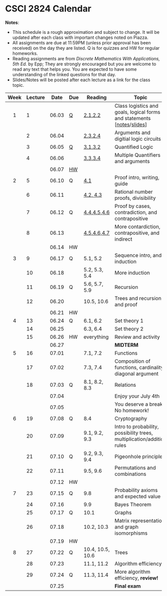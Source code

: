 # CSCI 2824 Calendar

**Notes**:
- This schedule is a rough approximation and subject to change. It will be updated after each class with important changes noted on Piazza. 
- All assignments are due at 11:59PM (unless prior approval has been received) on the day they are listed. Q is for quizzes and HW for regular homeworks.
- Reading assignments are from _Discrete Mathematics With Applications, 5th Ed._ by Epp; They are strongly encouraged but you are welcome to read any text that helps you. You are expected to have some understanding of the linked questions for that day. 
- Slides/Notes will be posted after each lecture as a link for the class topic. 

| Week   | Lecture | Date         | Due |Reading        |                   Topic             	    | 
|:------:|---|:------------:| ----|---------------| ------------------------------------------|
| 1      | 1 | 06.03        | [Q](https://canvas.colorado.edu/courses/49984/quizzes/63928)  | [2.1,2.2](https://github.com/jmbhughes/CSCI2824-Discrete-Structures/blob/master/questions/lecture01.md)         | Class logistics and goals, logical forms and statements [[notes](https://github.com/jmbhughes/CSCI2824-Discrete-Structures/blob/master/notes/lecture01.pdf)/[slides](https://github.com/jmbhughes/CSCI2824-Discrete-Structures/blob/master/slides/lecture01.pdf)]    |
|        | 2 | 06.04        |    |[2.3,2.4](https://github.com/jmbhughes/CSCI2824-Discrete-Structures/blob/master/questions/lecture02.md)         | Arguments and digitial logic circuits					  | 
|        | 3 | 06.05        | [Q](https://canvas.colorado.edu/courses/49984/quizzes/64544)  |[3.1,3.2](https://github.com/jmbhughes/CSCI2824-Discrete-Structures/blob/master/questions/lecture03.md)         | Quantified Logic      |
|        | 4 | 06.06        |    |[3.3,3.4](https://github.com/jmbhughes/CSCI2824-Discrete-Structures/blob/master/questions/lecture04.md)         | Multiple Quantifiers and arguments                  |
|        |  | 06.07        | [HW](https://github.com/jmbhughes/CSCI2824-Discrete-Structures/blob/master/homework/hw1.pdf) |                | |
| 2      | 5 | 06.10        | Q  |[4.1](https://github.com/jmbhughes/CSCI2824-Discrete-Structures/blob/master/questions/lecture05.md)             | Proof intro, writing, guide              |	
|        | 6 | 06.11        |    |[4.2, 4.3](https://github.com/jmbhughes/CSCI2824-Discrete-Structures/blob/master/questions/lecture06.md)        | Rational number proofs, divisibility	      |
|        | 7 | 06.12        | Q  |[4.4,4.5,4.6](https://github.com/jmbhughes/CSCI2824-Discrete-Structures/blob/master/questions/lecture07.md)     | Proof by cases, contradiction, and contrapositive        |	
|        | 8 | 06.13        |    |[4.5,4.6,4.7](https://github.com/jmbhughes/CSCI2824-Discrete-Structures/blob/master/questions/lecture08.md)     | More contardiction, contrapositive, and indirect               |
|        | | 06.14        | HW |                | |
|  3     | 9 | 06.17        | Q  |5.1, 5.2        | Sequence intro, and induction          |
|        | 10 | 06.18        |    |5.2, 5.3, 5.4   | More induction      |	
|        | 11 | 06.19        | Q  |5.6, 5.7, 5.9   |	Recursion     |
|        | 12 | 06.20        |    |10.5, 10.6      | Trees and recursion and proof	  |	
|        |  | 06.21        | HW |                | |
| 4      | 13 | 06.24        | Q  |6.1, 6.2        |	Set theory 1		  |
|        | 14| 06.25        |    |6.3, 6.4        | Set theory 2	  		  |	
|        | 15 | 06.26        | HW |everything      | Review and activity		  		  |	
|        | | 06.27        |    |                | **MIDTERM**        |
| 5      | 16 | 07.01        |    |7.1, 7.2        | Functions     |
|        | 17 | 07.02        |    |7.3, 7.4        | Composition of functions, cardinality, diagonal argument  |	
|        | 18 | 07.03        | Q  |8.1, 8.2, 8.3   | Relations         |	
|        | | 07.04        |    |                | Enjoy your July 4th				  |	
|        | | 07.05        |    |                | You deserve a break. No homework!|
| 6      | 19 | 07.08        | Q  |8.4             | Cryptography            |	
|        | 20 | 07.09        |    |9.1, 9.2, 9.3   | Intro to probability, possibility trees, multiplication/addition rules   |	
|        | 21 | 07.10        | Q  |9.2, 9.3, 9.4   | Pigeonhole principle 			  |	
|        | 22 | 07.11        |    |9.5, 9.6        | Permutations and combinations                          |	
|        | |  07.12        | HW |                | |
| 7      | 23 | 07.15        | Q  |9.8             | Probability axioms and expected value                      |	
|        | 24 | 07.16        |    |9.9             | Bayes Theorem 			  	    |	
|        | 25 | 07.17        | Q  |10.1            | Graphs					  |	
|        | 26 | 07.18        |    |10.2, 10.3      | Matrix representation and graph isomorphisms                      |	
|        |  | 07.19        | HW |                | |
| 8      | 27 | 07.22        | Q  |10.4, 10.5, 10.6| Trees              |	
|        | 28 | 07.23        |    |11.1, 11.2   	  |  Algorithm efficiency      |	
|        | 29 | 07.24        | Q  |11.3, 11.4      |  More algorithm efficiency, **review!**                  |	
|        |  | 07.25        |    |                |	 **Final exam**      |	

